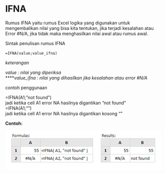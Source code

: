 # IFNA

Rumus IFNA yaitu rumus Excel logika yang digunakan untuk mengembalikan nilai yang bisa kita tentukan, jika terjadi kesalahan atau Error \#N/A, jika tidak maka menghasilkan nilai awal atau rumus awal.

Sintak penulisan rumus IFNA

```text
=IFNA(value;value_ifna)
```

_keterangan_

_value : nilai yang diperiksa_  
****_value\_ifna : nilai yang dihasilkan jika kesalahan atau error \#N/A_

contoh penggunaan

=IFNA\(A1;”not found”\)  
jadi ketika cell A1 error NA hasilnya digantikan “not found”  
=IFNA\(A1;””\)  
jadi ketika cell A1 error NA hasilnya digantikan kosong “”

**Contoh:** 

![](../.gitbook/assets/ifna.PNG)

